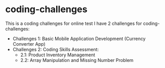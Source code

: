 # coding-challenges
This is a coding challenges for online test
I have 2 challenges for coding-challenges:
 + Challenges 1: Basic Mobile Application Development (Currency Converter App)
 + Challenges 2: Coding Skills Assessment:
   + 2.1: Product Inventory Management
   + 2.2: Array Manipulation and Missing Number Problem
